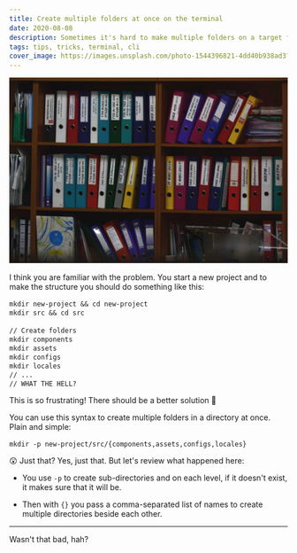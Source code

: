 ```yaml
---
title: Create multiple folders at once on the terminal
date: 2020-08-08
description: Sometimes it's hard to make multiple folders on a target folder. This is a simple trick to make it as fast as it can be.
tags: tips, tricks, terminal, cli
cover_image: https://images.unsplash.com/photo-1544396821-4dd40b938ad3?ixlib=rb-1.2.1&ixid=eyJhcHBfaWQiOjEyMDd9&auto=format&fit=crop&w=1053&q=80
---
```


![Create multiple folders at once on the terminal](./cover.jpeg)

I think you are familiar with the problem. You start a new project and to make the structure you should do something like this:

```shell
mkdir new-project && cd new-project
mkdir src && cd src

// Create folders
mkdir components
mkdir assets
mkdir configs
mkdir locales
// ...
// WHAT THE HELL?
```

This is so frustrating! There should be a better solution 🤔

<!-- ![Solution](https://media.giphy.com/media/7btytajHbE7xm/giphy.gif) -->

You can use this syntax to create multiple folders in a directory at once. Plain and simple:

```shell
mkdir -p new-project/src/{components,assets,configs,locales}
```

😲 Just that?
Yes, just that. But let's review what happened here:
- You use `-p` to create sub-directories and on each level, if it doesn't exist, it makes sure that it will be.

- Then with `{}` you pass a comma-separated list of names to create multiple directories beside each other.

---
Wasn't that bad, hah?

<!-- ![Problem solved](https://media.giphy.com/media/5bivKwxhVzshNk2Rjw/giphy.gif) -->